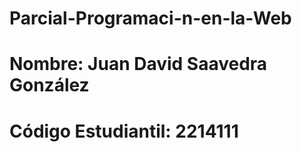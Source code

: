 # Parcial-Programaci-n-en-la-Web

# Nombre: Juan David Saavedra González

# Código Estudiantil: 2214111
